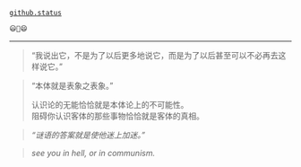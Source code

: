 [`github.status`](https://githubstatus.com/)

~~~~ postscript
😃🤔😄
~~~~

----


> “我说出它，不是为了以后更多地说它，而是为了以后甚至可以不必再去这样说它。”

> “本体就是表象之表象。”
> 
> 认识论的无能恰恰就是本体论上的不可能性。  
> 阻碍你认识客体的那些事物恰恰就是客体的真相。  

> *“谜语的答案就是使他迷上加迷。”*

> *see you in hell, or in communism.*
